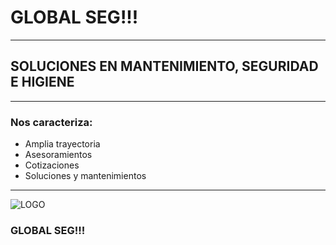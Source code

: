 # GLOBAL SEG!!!
---
## SOLUCIONES EN MANTENIMIENTO, SEGURIDAD E HIGIENE

---

### Nos caracteriza:
- Amplia trayectoria
- Asesoramientos
- Cotizaciones
- Soluciones y mantenimientos

---

![LOGO](/home/oscarfarias/Escritorio/TP1/Logo_Global_Seg.jpg "No se encontró imagen")

### GLOBAL SEG!!!
